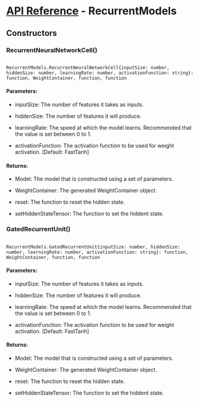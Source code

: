 # [API Reference](../API.md) - RecurrentModels

## Constructors

### RecurrentNeuralNetworkCell()

```

RecurrentModels.RecurrentNeuralNetworkCell{inputSize: number, hiddenSize: number, learningRate: number, activationFunction: string}: function, WeightContainer, function, function

```

#### Parameters:

* inputSize: The number of features it takes as inputs.

* hiddenSize: The number of features it will produce.

* learningRate: The speed at which the model learns. Recommended that the value is set between 0 to 1.

* activationFunction: The activation function to be used for weight activation. [Default: FastTanh]

#### Returns:

* Model: The model that is constructed using a set of parameters.

* WeightContainer: The generated WeightContainer object.

* reset: The function to reset the hidden state.

* setHiddenStateTensor: The function to set the hiddent state.

### GatedRecurrentUnit()

```

RecurrentModels.GatedRecurrentUnit{inputSize: number, hiddenSize: number, learningRate: number, activationFunction: string}: function, WeightContainer, function, function

```

#### Parameters:

* inputSize: The number of features it takes as inputs.

* hiddenSize: The number of features it will produce.

* learningRate: The speed at which the model learns. Recommended that the value is set between 0 to 1.

* activationFunction: The activation function to be used for weight activation. [Default: FastTanh]

#### Returns:

* Model: The model that is constructed using a set of parameters.

* WeightContainer: The generated WeightContainer object.

* reset: The function to reset the hidden state.

* setHiddenStateTensor: The function to set the hiddent state.

